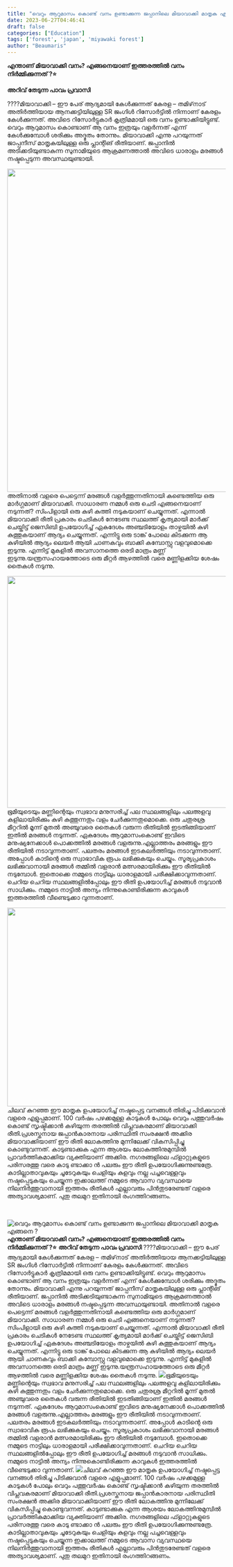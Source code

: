```yaml
---
title: "വെറും ആറുമാസം കൊണ്ട് വനം ഉണ്ടാക്കുന്ന ജപ്പാനിലെ മിയാവാക്കി മാതൃക എങ്ങനെ ?"
date: 2023-06-27T04:46:41
draft: false
categories: ["Education"]
tags: ['forest', 'japan', 'miyawaki forest']
author: "Beaumaris"
---
```


<strong>എന്താണ് മിയാവാക്കി വനം? എങ്ങനെയാണ് ഇത്തരത്തിൽ വനം നിർമ്മിക്കുന്നത് ?⭐</strong>

<strong>അറിവ് തേടുന്ന പാവം പ്രവാസി</strong>

????മിയാവാക്കി – ഈ പേര് ആദ്യമായി കേൾക്കുന്നത് കേരള – തമിഴ്‌നാട് അതിർത്തിയായ ആനക്കട്ടിയിലുള്ള SR ജംഗിൾ റിസോർട്ടിൽ നിന്നാണ് കേരളം കേൾക്കുന്നത്. അവിടെ റിസോർട്ടുകാർ കൃത്രിമമായി ഒരു വനം ഉണ്ടാക്കിയിട്ടുണ്ട്. വെറും ആറുമാസം കൊണ്ടാണ് ആ വനം ഇത്രയും വളർന്നത് എന്ന് കേൾക്കുമ്പോൾ ശരിക്കും അദ്ഭുതം തോന്നും. മിയാവാക്കി എന്നു പറയുന്നത് ജാപ്പനീസ് മാതൃകയിലുള്ള ഒരു പ്ലാന്റിങ് രീതിയാണ്. ജപ്പാനിൽ അടിക്കടിയുണ്ടാകുന്ന സുനാമിയുടെ ആക്രമണത്താൽ അവിടെ ധാരാളം മരങ്ങൾ നഷ്ടപ്പെടുന്ന അവസ്ഥയുണ്ടായി.

<a href="https://cdn.boolokam.com/articles/2023/06/fwfff-1.jpg"><img class="size-full wp-image-401190 aligncenter" src="https://cdn.boolokam.com/articles/2023/06/fwfff-1.jpg" alt="" width="720" height="745" /></a>അതിനാൽ വളരെ പെട്ടെന്ന് മരങ്ങൾ വളർത്തുന്നതിനായി കണ്ടെത്തിയ ഒരു മാർഗ്ഗമാണ് മിയാവാക്കി. സാധാരണ നമ്മൾ ഒരു ചെടി എങ്ങനെയാണ് നടുന്നത്? സിംപിളായി ഒരു കുഴി കുത്തി നടുകയാണ് ചെയ്യുന്നത്. എന്നാൽ മിയാവാക്കി രീതി പ്രകാരം ചെടികൾ നേടേണ്ട സ്ഥലത്ത് കൃത്യമായി മാർക്ക് ചെയ്തിട്ട് ജെസിബി ഉപയോഗിച്ച് ഏകദേശം അഞ്ചടിയോളം താഴ്ചയിൽ കുഴി കുത്തുകയാണ് ആദ്യം ചെയ്യുന്നത്. എന്നിട്ടു ഒരു ടാങ്ക് പോലെ കിടക്കുന്ന ആ കുഴിയിൽ ആദ്യം ലെയർ ആയി ചാണകവും ബാക്കി കമ്പോസ്റ്റു വളവുമൊക്കെ ഇടുന്നു. എന്നിട്ട് മുകളിൽ അവസാനത്തെ ഒരടി മാത്രം മണ്ണ് ഇടുന്നു.യന്ത്രസഹായത്തോടെ ഒരു മീറ്റര്‍ ആഴത്തില്‍ വരെ മണ്ണിളക്കിയ ശേഷം തൈകള്‍ നടുന്നു.

<a href="https://cdn.boolokam.com/articles/2023/06/wwfgg.jpeg"><img class="size-large wp-image-401191 aligncenter" src="https://cdn.boolokam.com/articles/2023/06/wwfgg-1024x683.jpeg" alt="" width="800" height="534" /></a>ഭൂമിയുടെയും മണ്ണിന്റെയും സ്വഭാവ മനുസരിച്ച് പല സ്ഥലങ്ങളിലും പലഅളവു കളിലായിരിക്കും കുഴി കുത്തുന്നതും വളം ചേർക്കുന്നതുമൊക്കെ. ഒരു ചതുരശ്ര മീറ്ററില്‍ മൂന്ന് മുതല്‍ അഞ്ചുവരെ തൈകള്‍ വരുന്ന രീതിയില്‍ ഇടതിങ്ങിയാണ് ഇതിൽ മരങ്ങൾ നടുന്നത്. ഏകദേശം ആറുമാസംകൊണ്ട് ഇവിടെ മനുഷ്യനേക്കാൾ പൊക്കത്തിൽ മരങ്ങൾ വളരുന്നു.എല്ലാത്തരം മരങ്ങളും ഈ രീതിയിൽ നടാവുന്നതാണ്. പലതരം മരങ്ങൾ ഇടകലർത്തിയും നടാവുന്നതാണ്. അപ്പോൾ കാടിന്റെ ഒരു സ്വാഭാവിക രൂപം ലഭിക്കുകയും ചെയ്യും. സൂര്യപ്രകാശം ലഭിക്കുവാനായി മരങ്ങൾ തമ്മിൽ വളരാൻ മത്സരമായിരിക്കും ഈ രീതിയിൽ നടുമ്പോൾ. ഇതൊക്കെ നമ്മുടെ നാട്ടിലും ധാരാളമായി പരീക്ഷിക്കാവുന്നതാണ്. ചെറിയ ചെറിയ സ്ഥലങ്ങളിൽപ്പോലും ഈ രീതി ഉപയോഗിച്ച് മരങ്ങൾ നടുവാൻ സാധിക്കും. നമ്മുടെ നാട്ടിൽ അന്യം നിന്നുകൊണ്ടിരിക്കുന്ന കാവുകൾ ഇത്തരത്തിൽ വീണ്ടെടുക്കാ വുന്നതാണ്.

<a href="https://cdn.boolokam.com/articles/2023/06/qeeqqe-scaled.jpg"><img class=" wp-image-401192 aligncenter" src="https://cdn.boolokam.com/articles/2023/06/qeeqqe-1024x484.jpg" alt="" width="969" height="458" /></a>ചിലവ് കുറഞ്ഞ ഈ മാതൃക ഉപയോഗിച്ച് നഷ്ടപ്പെട്ട വനങ്ങള്‍ തിരിച്ചു പിടിക്കുവാൻ വളരെ എളുപ്പമാണ്. 100 വര്‍ഷം പഴക്കമുള്ള കാടുകള്‍ പോലും വെറും പത്തുവര്‍ഷം കൊണ്ട് സൃഷ്ടിക്കാന്‍ കഴിയുന്ന തരത്തില്‍ വിപ്ലവകരമാണ് മിയാവാക്കി രീതി.പ്രശസ്തനായ ജപ്പാന്‍കാരനായ പരിസ്ഥിതി സംരക്ഷൻ അക്കിര മിയാവാക്കിയാണ് ഈ രീതി ലോകത്തിനു മുന്നിലേക്ക് വികസിപ്പിച്ചു കൊണ്ടുവന്നത്. കാടുണ്ടാക്കുക എന്ന ആശയം ലോകത്തിനുമുമ്പിൽ പ്രാവർത്തികമാക്കിയ വ്യക്തിയാണ് അക്കിര. നഗരങ്ങളിലെ ഫ്‌ളാറ്റുകളുടെ പരിസരത്തു വരെ കാടു ണ്ടാക്കാ ൻ പലരും ഈ രീതി ഉപയോഗിക്കുന്നുണ്ടത്രേ. കാടില്ലാതാവുകയും ചൂടേറുകയും ചെളിയും കുളവും നല്ല പച്ചവെള്ളവും നഷ്ടപ്പെടുകയും ചെയ്യുന്ന ഇക്കാലത്ത് നമ്മുടെ ആവാസ വ്യവസ്ഥയെ നിലനിർത്തുവാനായി ഇത്തരം രീതികൾ എല്ലാവരും പിൻതുടരേണ്ടത് വളരെ അത്യാവശ്യമാണ്. പുതു തലമുറ ഇതിനായി രംഗത്തിറങ്ങണം.

&nbsp;


![വെറും ആറുമാസം കൊണ്ട് വനം ഉണ്ടാക്കുന്ന ജപ്പാനിലെ മിയാവാക്കി മാതൃക എങ്ങനെ ?](https://cdn.boolokam.com/articles/2023/06/fwfff-1.jpg)**എന്താണ് മിയാവാക്കി വനം? എങ്ങനെയാണ് ഇത്തരത്തിൽ വനം നിർമ്മിക്കുന്നത് ?⭐** **അറിവ് തേടുന്ന പാവം പ്രവാസി** ????മിയാവാക്കി – ഈ പേര് ആദ്യമായി കേൾക്കുന്നത് കേരള – തമിഴ്‌നാട് അതിർത്തിയായ ആനക്കട്ടിയിലുള്ള SR ജംഗിൾ റിസോർട്ടിൽ നിന്നാണ് കേരളം കേൾക്കുന്നത്. അവിടെ റിസോർട്ടുകാർ കൃത്രിമമായി ഒരു വനം ഉണ്ടാക്കിയിട്ടുണ്ട്. വെറും ആറുമാസം കൊണ്ടാണ് ആ വനം ഇത്രയും വളർന്നത് എന്ന് കേൾക്കുമ്പോൾ ശരിക്കും അദ്ഭുതം തോന്നും. മിയാവാക്കി എന്നു പറയുന്നത് ജാപ്പനീസ് മാതൃകയിലുള്ള ഒരു പ്ലാന്റിങ് രീതിയാണ്. ജപ്പാനിൽ അടിക്കടിയുണ്ടാകുന്ന സുനാമിയുടെ ആക്രമണത്താൽ അവിടെ ധാരാളം മരങ്ങൾ നഷ്ടപ്പെടുന്ന അവസ്ഥയുണ്ടായി. [](https://cdn.boolokam.com/articles/2023/06/fwfff-1.jpg)അതിനാൽ വളരെ പെട്ടെന്ന് മരങ്ങൾ വളർത്തുന്നതിനായി കണ്ടെത്തിയ ഒരു മാർഗ്ഗമാണ് മിയാവാക്കി. സാധാരണ നമ്മൾ ഒരു ചെടി എങ്ങനെയാണ് നടുന്നത്? സിംപിളായി ഒരു കുഴി കുത്തി നടുകയാണ് ചെയ്യുന്നത്. എന്നാൽ മിയാവാക്കി രീതി പ്രകാരം ചെടികൾ നേടേണ്ട സ്ഥലത്ത് കൃത്യമായി മാർക്ക് ചെയ്തിട്ട് ജെസിബി ഉപയോഗിച്ച് ഏകദേശം അഞ്ചടിയോളം താഴ്ചയിൽ കുഴി കുത്തുകയാണ് ആദ്യം ചെയ്യുന്നത്. എന്നിട്ടു ഒരു ടാങ്ക് പോലെ കിടക്കുന്ന ആ കുഴിയിൽ ആദ്യം ലെയർ ആയി ചാണകവും ബാക്കി കമ്പോസ്റ്റു വളവുമൊക്കെ ഇടുന്നു. എന്നിട്ട് മുകളിൽ അവസാനത്തെ ഒരടി മാത്രം മണ്ണ് ഇടുന്നു.യന്ത്രസഹായത്തോടെ ഒരു മീറ്റര്‍ ആഴത്തില്‍ വരെ മണ്ണിളക്കിയ ശേഷം തൈകള്‍ നടുന്നു. [![](https://cdn.boolokam.com/articles/2023/06/wwfgg-1024x683.jpeg)](https://cdn.boolokam.com/articles/2023/06/wwfgg.jpeg)ഭൂമിയുടെയും മണ്ണിന്റെയും സ്വഭാവ മനുസരിച്ച് പല സ്ഥലങ്ങളിലും പലഅളവു കളിലായിരിക്കും കുഴി കുത്തുന്നതും വളം ചേർക്കുന്നതുമൊക്കെ. ഒരു ചതുരശ്ര മീറ്ററില്‍ മൂന്ന് മുതല്‍ അഞ്ചുവരെ തൈകള്‍ വരുന്ന രീതിയില്‍ ഇടതിങ്ങിയാണ് ഇതിൽ മരങ്ങൾ നടുന്നത്. ഏകദേശം ആറുമാസംകൊണ്ട് ഇവിടെ മനുഷ്യനേക്കാൾ പൊക്കത്തിൽ മരങ്ങൾ വളരുന്നു.എല്ലാത്തരം മരങ്ങളും ഈ രീതിയിൽ നടാവുന്നതാണ്. പലതരം മരങ്ങൾ ഇടകലർത്തിയും നടാവുന്നതാണ്. അപ്പോൾ കാടിന്റെ ഒരു സ്വാഭാവിക രൂപം ലഭിക്കുകയും ചെയ്യും. സൂര്യപ്രകാശം ലഭിക്കുവാനായി മരങ്ങൾ തമ്മിൽ വളരാൻ മത്സരമായിരിക്കും ഈ രീതിയിൽ നടുമ്പോൾ. ഇതൊക്കെ നമ്മുടെ നാട്ടിലും ധാരാളമായി പരീക്ഷിക്കാവുന്നതാണ്. ചെറിയ ചെറിയ സ്ഥലങ്ങളിൽപ്പോലും ഈ രീതി ഉപയോഗിച്ച് മരങ്ങൾ നടുവാൻ സാധിക്കും. നമ്മുടെ നാട്ടിൽ അന്യം നിന്നുകൊണ്ടിരിക്കുന്ന കാവുകൾ ഇത്തരത്തിൽ വീണ്ടെടുക്കാ വുന്നതാണ്. [![](https://cdn.boolokam.com/articles/2023/06/qeeqqe-1024x484.jpg)](https://cdn.boolokam.com/articles/2023/06/qeeqqe-scaled.jpg)ചിലവ് കുറഞ്ഞ ഈ മാതൃക ഉപയോഗിച്ച് നഷ്ടപ്പെട്ട വനങ്ങള്‍ തിരിച്ചു പിടിക്കുവാൻ വളരെ എളുപ്പമാണ്. 100 വര്‍ഷം പഴക്കമുള്ള കാടുകള്‍ പോലും വെറും പത്തുവര്‍ഷം കൊണ്ട് സൃഷ്ടിക്കാന്‍ കഴിയുന്ന തരത്തില്‍ വിപ്ലവകരമാണ് മിയാവാക്കി രീതി.പ്രശസ്തനായ ജപ്പാന്‍കാരനായ പരിസ്ഥിതി സംരക്ഷൻ അക്കിര മിയാവാക്കിയാണ് ഈ രീതി ലോകത്തിനു മുന്നിലേക്ക് വികസിപ്പിച്ചു കൊണ്ടുവന്നത്. കാടുണ്ടാക്കുക എന്ന ആശയം ലോകത്തിനുമുമ്പിൽ പ്രാവർത്തികമാക്കിയ വ്യക്തിയാണ് അക്കിര. നഗരങ്ങളിലെ ഫ്‌ളാറ്റുകളുടെ പരിസരത്തു വരെ കാടു ണ്ടാക്കാ ൻ പലരും ഈ രീതി ഉപയോഗിക്കുന്നുണ്ടത്രേ. കാടില്ലാതാവുകയും ചൂടേറുകയും ചെളിയും കുളവും നല്ല പച്ചവെള്ളവും നഷ്ടപ്പെടുകയും ചെയ്യുന്ന ഇക്കാലത്ത് നമ്മുടെ ആവാസ വ്യവസ്ഥയെ നിലനിർത്തുവാനായി ഇത്തരം രീതികൾ എല്ലാവരും പിൻതുടരേണ്ടത് വളരെ അത്യാവശ്യമാണ്. പുതു തലമുറ ഇതിനായി രംഗത്തിറങ്ങണം. 
